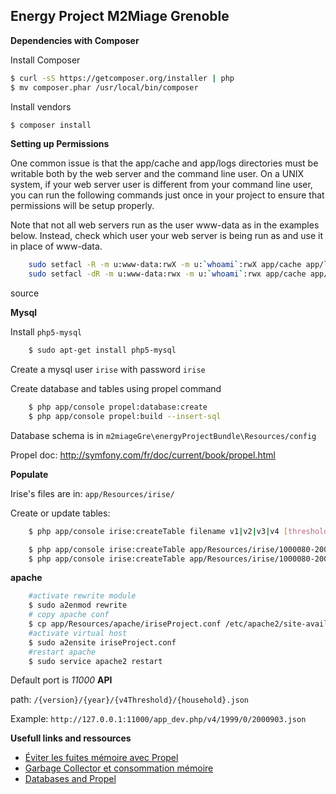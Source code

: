 Energy Project M2Miage Grenoble
------

**Dependencies with Composer**

Install Composer

```bash
$ curl -sS https://getcomposer.org/installer | php
$ mv composer.phar /usr/local/bin/composer
```

Install vendors

```bash
$ composer install
```


**Setting up Permissions**

One common issue is that the app/cache and app/logs directories must be writable both by the web server and the command line user. On a UNIX system, if your web server user is different from your command line user, you can run the following commands just once in your project to ensure that permissions will be setup properly.

Note that not all web servers run as the user www-data as in the examples below. Instead, check which user your web server is being run as and use it in place of www-data.
```bash
    sudo setfacl -R -m u:www-data:rwX -m u:`whoami`:rwX app/cache app/logs
    sudo setfacl -dR -m u:www-data:rwx -m u:`whoami`:rwx app/cache app/logs
```

source

**Mysql**

Install `php5-mysql`
```bash
    $ sudo apt-get install php5-mysql
```

Create a mysql user `irise` with password `irise`

Create database and tables using propel command
```bash
    $ php app/console propel:database:create
    $ php app/console propel:build --insert-sql
```

Database schema is in `m2miageGre\energyProjectBundle\Resources/config`

Propel doc: http://symfony.com/fr/doc/current/book/propel.html

**Populate**

Irise's files are in: `app/Resources/irise/`

Create or update tables:

```bash
    $ php app/console irise:createTable filename v1|v2|v3|v4 [threshold]

    $ php app/console irise:createTable app/Resources/irise/1000080-2000900-3009906.txt v1
    $ php app/console irise:createTable app/Resources/irise/1000080-2000900-3009906.txt v4 3
```

**apache**

```bash
    #activate rewrite module
    $ sudo a2enmod rewrite
    # copy apache conf
    $ cp app/Resources/apache/iriseProject.conf /etc/apache2/site-available
    #activate virtual host
    $ sudo a2ensite iriseProject.conf
    #restart apache
    $ sudo service apache2 restart
```

Default port is *11000*
**API**

path: `/{version}/{year}/{v4Threshold}/{household}.json`

Example:
    `http://127.0.0.1:11000/app_dev.php/v4/1999/0/2000903.json`

**Usefull links and ressources**

- [Éviter les fuites mémoire avec Propel](http://www.pmsipilot.org/2012/01/13/eviter-les-fuites-memoire-avec-propel/)
- [Garbage Collector et consommation mémoire](http://blog.pascal-martin.fr/post/php-5.3-garbage-collector-vs-consommation-memoire)
- [Databases and Propel](http://symfony.com/doc/current/book/propel.html)
